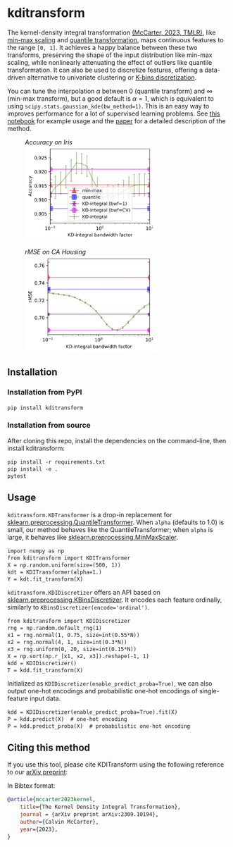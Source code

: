 # kditransform

The kernel-density integral transformation [(McCarter, 2023, TMLR)](https://openreview.net/pdf?id=6OEcDKZj5j), like [min-max scaling](https://scikit-learn.org/stable/modules/generated/sklearn.preprocessing.MinMaxScaler.html) and [quantile transformation](https://scikit-learn.org/stable/modules/generated/sklearn.preprocessing.QuantileTransformer.html), maps continuous features to the range `[0, 1]`.
It achieves a happy balance between these two transforms, preserving the shape of the input distribution like min-max scaling, while nonlinearly attenuating the effect of outliers like quantile transformation.
It can also be used to discretize features, offering a data-driven alternative to univariate clustering or [K-bins discretization](https://scikit-learn.org/stable/modules/preprocessing.html#preprocessing-discretization).

You can tune the interpolation $\alpha$ between 0 (quantile transform) and $\infty$ (min-max transform), but a good default is $\alpha=1$, which is equivalent to using `scipy.stats.gaussian_kde(bw_method=1)`. This is an easy way to improves performance for a lot of supervised learning problems. See [this notebook](https://github.com/calvinmccarter/kditransform/blob/master/examples/regression-plots.ipynb) for example usage and the [paper](https://openreview.net/pdf?id=6OEcDKZj5j) for a detailed description of the method.

<figure>
  <figcaption><i>Accuracy on Iris</i></figcaption>
  <img src="examples/Accuracy-vs-bwf-iris-pca.jpg" alt="drawing" width="300"/>
</figure>
<figure>
  <figcaption><i>rMSE on CA Housing</i></figcaption>
  <img src="examples/MSE-vs-bwf-cahousing-linr-nolegend.jpg" alt="drawing" width="300"/>
</figure>
    

## Installation 

### Installation from PyPI
```
pip install kditransform
```

### Installation from source
After cloning this repo, install the dependencies on the command-line, then install kditransform:
```
pip install -r requirements.txt
pip install -e .
pytest
```

## Usage

`kditransform.KDTransformer` is a drop-in replacement for [sklearn.preprocessing.QuantileTransformer](https://scikit-learn.org/stable/modules/generated/sklearn.preprocessing.QuantileTransformer.html). When `alpha` (defaults to 1.0) is small, our method behaves like the QuantileTransformer; when `alpha` is large, it behaves like [sklearn.preprocessing.MinMaxScaler](https://scikit-learn.org/stable/modules/generated/sklearn.preprocessing.MinMaxScaler.html).

```
import numpy as np
from kditransform import KDITransformer
X = np.random.uniform(size=(500, 1))
kdt = KDITransformer(alpha=1.)
Y = kdt.fit_transform(X)
```

`kditransform.KDIDiscretizer` offers an API based on [sklearn.preprocessing.KBinsDiscretizer](https://scikit-learn.org/stable/modules/generated/sklearn.preprocessing.KBinsDiscretizer.html). It encodes each feature ordinally, similarly to `KBinsDiscretizer(encode='ordinal')`.

```
from kditransform import KDIDiscretizer
rng = np.random.default_rng(1)
x1 = rng.normal(1, 0.75, size=int(0.55*N))
x2 = rng.normal(4, 1, size=int(0.3*N))
x3 = rng.uniform(0, 20, size=int(0.15*N))
X = np.sort(np.r_[x1, x2, x3]).reshape(-1, 1)
kdd = KDIDiscretizer()
T = kdd.fit_transform(X)
```

Initialized as `KDIDiscretizer(enable_predict_proba=True)`, we can also output one-hot encodings and probabilistic one-hot encodings of single-feature input data.

```
kdd = KDIDiscretizer(enable_predict_proba=True).fit(X)
P = kdd.predict(X)  # one-hot encoding
P = kdd.predict_proba(X)  # probabilistic one-hot encoding
```

## Citing this method

If you use this tool, please cite KDITransform
using the following reference to our [arXiv preprint](https://arxiv.org/abs/2309.10194):

In Bibtex format:

```bibtex
@article{mccarter2023kernel,
    title={The Kernel Density Integral Transformation},
    journal = {arXiv preprint arXiv:2309.10194},
    author={Calvin McCarter},
    year={2023},
}
```
